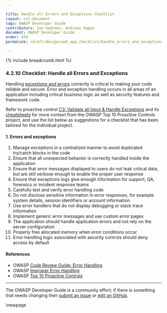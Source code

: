 ```yaml
---

title: Handle all Errors and Exceptions Checklist
layout: col-document
tags: OWASP Developer Guide
contributors: Jon Gadsden, Andreas Happe
document: OWASP Developer Guide
order: 630
permalink: /draft/design/web_app_checklist/handle_errors_and_exceptions/

---
```


{% include breadcrumb.html %}

### 4.2.10 Checklist: Handle all Errors and Exceptions

Handling [exceptions and errors][cserror] correctly is critical to making your code reliable and secure.
Error and exception handling occurs in all areas of an application including critical business logic
as well as security features and framework code.

Refer to proactive control [C3: Validate all Input & Handle Exceptions][control3]
and its [cheatsheets][csproactive-c10] for more context from the OWASP Top 10 Proactive Controls project,
and use the list below as suggestions for a checklist that has been tailored for the individual project.

#### 1. Errors and exceptions

1. Manage exceptions in a centralized manner to avoid duplicated try/catch blocks in the code
1. Ensure that all unexpected behavior is correctly handled inside the application
1. Ensure that error messages displayed to users do not leak critical data,
    but are still verbose enough to enable the proper user response
1. Ensure that exceptions logs give enough information for support, QA, forensics or incident response teams
1. Carefully test and verify error handling code
1. Do not disclose sensitive information in error responses, for example
    system details, session identifiers or account information
1. Use error handlers that do not display debugging or stack trace information
1. Implement generic error messages and use custom error pages
1. The application should handle application errors and not rely on the server configuration
1. Properly free allocated memory when error conditions occur
1. Error handling logic associated with security controls should deny access by default

#### References

* OWASP [Code Review Guide: Error Handling][review]
* OWASP [Improper Error Handling][handle]
* OWASP [Top 10 Proactive Controls][proactive10]

----

The OWASP Developer Guide is a community effort; if there is something that needs changing
then [submit an issue][issue060210] or [edit on GitHub][edit060210].

[cserror]: https://cheatsheetseries.owasp.org/cheatsheets/Error_Handling_Cheat_Sheet
[csproactive-c10]: https://cheatsheetseries.owasp.org/IndexProactiveControls.html#c10-handle-all-errors-and-exceptions
[control3]: https://top10proactive.owasp.org/the-top-10/c3-validate-input-and-handle-exceptions/
[edit060210]: https://github.com/OWASP/www-project-developer-guide/blob/main/draft/06-design/02-web-app-checklist/10-handle-errors-exceptions.md
[handle]: https://owasp.org/www-community/Improper_Error_Handling
[issue060210]: https://github.com/OWASP/www-project-developer-guide/issues/new?labels=enhancement&template=request.md&title=Update:%2006-design/02-web-app-checklist/10-handle-errors-exceptions
[proactive10]: https://top10proactive.owasp.org/
[review]: https://owasp.org/www-project-code-review-guide/

\newpage
